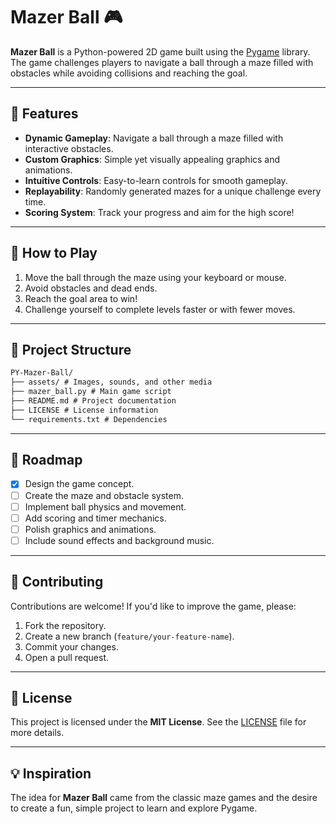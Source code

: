 # Mazer Ball 🎮

**Mazer Ball** is a Python-powered 2D game built using the [Pygame](https://www.pygame.org/) library. The game challenges players to navigate a ball through a maze filled with obstacles while avoiding collisions and reaching the goal.

---

## 🎯 Features

- **Dynamic Gameplay**: Navigate a ball through a maze filled with interactive obstacles.
- **Custom Graphics**: Simple yet visually appealing graphics and animations.
- **Intuitive Controls**: Easy-to-learn controls for smooth gameplay.
- **Replayability**: Randomly generated mazes for a unique challenge every time.
- **Scoring System**: Track your progress and aim for the high score!

---

## 🚀 How to Play

1. Move the ball through the maze using your keyboard or mouse.
2. Avoid obstacles and dead ends.
3. Reach the goal area to win!
4. Challenge yourself to complete levels faster or with fewer moves.

---

## 📂 Project Structure

```markdown
PY-Mazer-Ball/ 
├── assets/ # Images, sounds, and other media
├── mazer_ball.py # Main game script 
├── README.md # Project documentation 
├── LICENSE # License information 
└── requirements.txt # Dependencies
```


---

## 🎨 Roadmap

- [x] Design the game concept.
- [ ] Create the maze and obstacle system.
- [ ] Implement ball physics and movement.
- [ ] Add scoring and timer mechanics.
- [ ] Polish graphics and animations.
- [ ] Include sound effects and background music.

---

## 🤝 Contributing

Contributions are welcome! If you'd like to improve the game, please:

1. Fork the repository.
2. Create a new branch (`feature/your-feature-name`).
3. Commit your changes.
4. Open a pull request.

---

## 📝 License

This project is licensed under the **MIT License**. See the [LICENSE](LICENSE) file for more details.

---

## 💡 Inspiration

The idea for **Mazer Ball** came from the classic maze games and the desire to create a fun, simple project to learn and explore Pygame.

